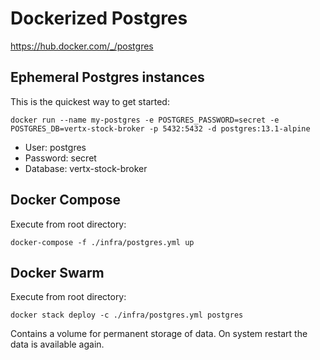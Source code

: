 # Dockerized Postgres

https://hub.docker.com/_/postgres

## Ephemeral Postgres instances
This is the quickest way to get started:
```
docker run --name my-postgres -e POSTGRES_PASSWORD=secret -e POSTGRES_DB=vertx-stock-broker -p 5432:5432 -d postgres:13.1-alpine
```

* User: postgres
* Password: secret
* Database: vertx-stock-broker

## Docker Compose
Execute from root directory:
```
docker-compose -f ./infra/postgres.yml up
```

## Docker Swarm
Execute from root directory:
```
docker stack deploy -c ./infra/postgres.yml postgres
```

Contains a volume for permanent storage of data. On system restart the data is available again.

